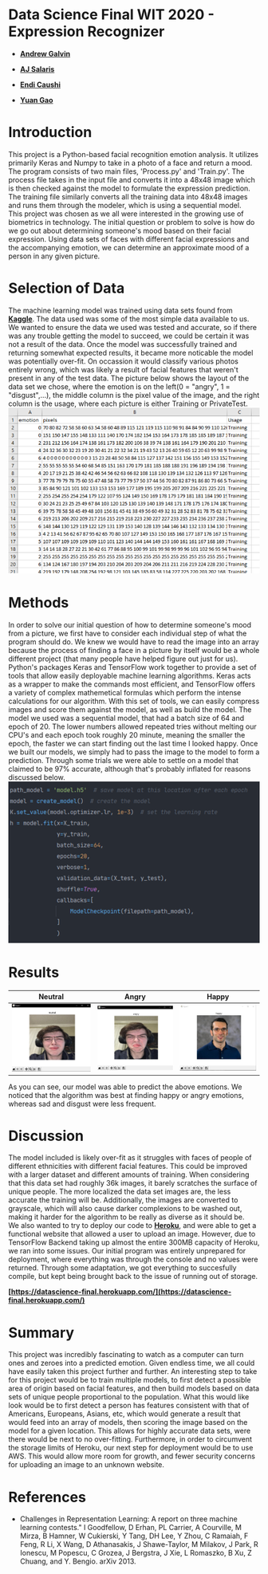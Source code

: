 Data Science Final WIT 2020 - Expression Recognizer
========

* __[Andrew Galvin](https://github.com/andrewgalvin)__

* __[AJ Salaris](https://github.com/Oracle331)__

* __[Endi Caushi](https://github.com/mrendi29)__

* __[Yuan Gao](https://github.com/yuanionrings)__

Introduction
========
This project is a Python-based facial recognition emotion analysis. It utilizes primarily Keras and Numpy to take in a photo of a face and return a mood. The program consists of two main files, 'Process.py' and 'Train.py'. The process file takes in the input file and converts it into a 48x48 image which is then checked against the model to formulate the expression prediction. The training file similarly converts all the training data into 48x48 images and runs them through the modeler, which is using a sequential model. \
This project was chosen as we all were interested in the growing use of biometrics in technology. The initial question or problem to solve is how do we go out about determining someone's mood based on their facial expression. Using data sets of faces with different facial expressions and the accompanying emotion, we can determine an approximate mood of a person in any given picture. 


Selection of Data
========
The machine learning model was trained using data sets found from __[Kaggle](https://www.kaggle.com/c/challenges-in-representation-learning-facial-expression-recognition-challenge)__. The data used was some of the most simple data available to us. We wanted to ensure the data we used was tested and accurate, so if there was any trouble getting the model to succeed, we could be certain it was not a result of the data. Once the model was successfully trained and returning somewhat expected results, it became more noticable the model was potentially over-fit. On occassion it would classify various photos entirely wrong, which was likely a result of facial features that weren't present in any of the test data. The picture below shows the layout of the data set we chose, where the emotion is on the left(0 = "angry", 1 = "disgust",...), the middle column is the pixel value of the image, and the right column is the usage, where each picture is either Training or PrivateTest. \
![dataset](emotiondataset.png)

Methods
========
In order to solve our initial question of how to determine someone's mood from a picture, we first have to consider each individual step of what the program should do. We knew we would have to read the image into an array because the process of finding a face in a picture by itself would be a whole different project (that many people have helped figure out just for us). Python's packages Keras and TensorFlow work together to provide a set of tools that allow easily deployable machine learning algorithms. Keras acts as a wrapper to make the commands most efficient, and TensorFlow offers a variety of complex mathemetical formulas which perform the intense calculations for our algorithm. With this set of tools, we can easily compress images and score them against the model, as well as build the model. The model we used was a sequential model, that had a batch size of 64 and epoch of 20. The lower numbers allowed repeated tries without melting our CPU's and each epoch took roughly 20 minute, meaning the smaller the epoch, the faster we can start finding out the last time I looked happy. Once we built our models, we simply had to pass the image to the model to form a prediction. Through some trials we were able to settle on a model that claimed to be 97% accurate, although that's probably inflated for reasons discussed below.\
![train](trainmodel.png)

Results
========
|Neutral|Angry|Happy|
|----|----|----|
|![neutralaj](neutralaj.jpg)|![angryaj](angryaj.jpg)|![happymemo](happymemo.jpg)|

As you can see, our model was able to predict the above emotions. We noticed that the algorithm was best at finding happy or angry emotions, whereas sad and disgust were less frequent. 

Discussion
========
The model included is likely over-fit as it struggles with faces of people of different ethnicities with different facial features. This could be improved with a larger dataset and different amounts of training. When considering that this data set had roughly 36k images, it barely scratches the surface of unique people. The more localized the data set images are, the less accurate the training will be. Additionally, the images are converted to grayscale, which will also cause darker complexions to be washed out, making it harder for the algorithm to be really as diverse as it should be. \
We also wanted to try to deploy our code to __[Heroku](https://datascience-final.herokuapp.com/)__, and were able to get a functional website that allowed a user to upload an image. However, due to TensorFlow Backend taking up almost the entire 300MB capacity of Heroku, we ran into some issues. Our initial program was entirely unprepared for deployment, where everything was through the console and no values were returned. Through some adaptation, we got everything to succesfully compile, but kept being brought back to the issue of running out of storage. 

__[https://datascience-final.herokuapp.com/](https://datascience-final.herokuapp.com/)__

Summary
========
This project was incredibly fascinating to watch as a computer can turn ones and zeroes into a predicted emotion. Given endless time, we all could have easily taken this project further and further. An interesting step to take for this project would be to train multiple models, to first detect a possible area of origin based on facial features, and then build models based on data sets of unique people proportional to the population. What this would like look would be to first detect a person has features consistent with that of Americans, Europeans, Asians, etc, which would generate a result that would feed into an array of models, then scoring the image based on the model for a given location. This allows for highly accurate data sets, were there would be next to no over-fitting. Furthermore, in order to circumvent the storage limits of Heroku, our next step for deployment would be to use AWS. This would allow more room for growth, and fewer security concerns for uploading an image to an unknown website.

References
========
* Challenges in Representation Learning: A report on three machine learning
contests." I Goodfellow, D Erhan, PL Carrier, A Courville, M Mirza, B
Hamner, W Cukierski, Y Tang, DH Lee, Y Zhou, C Ramaiah, F Feng, R Li,
X Wang, D Athanasakis, J Shawe-Taylor, M Milakov, J Park, R Ionescu,
M Popescu, C Grozea, J Bergstra, J Xie, L Romaszko, B Xu, Z Chuang, and
Y. Bengio. arXiv 2013.
